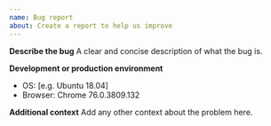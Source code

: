 ```yaml
---
name: Bug report
about: Create a report to help us improve
---
```


**Describe the bug**
A clear and concise description of what the bug is.

**Development or production environment**

- OS: [e.g. Ubuntu 18.04]
- Browser: Chrome 76.0.3809.132

**Additional context**
Add any other context about the problem here.
